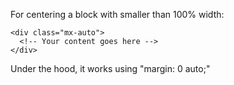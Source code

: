 
For centering a block with smaller than 100% width:
```
<div class="mx-auto">  
  <!-- Your content goes here -->  
</div>
```

Under the hood, it works using "margin: 0 auto;"